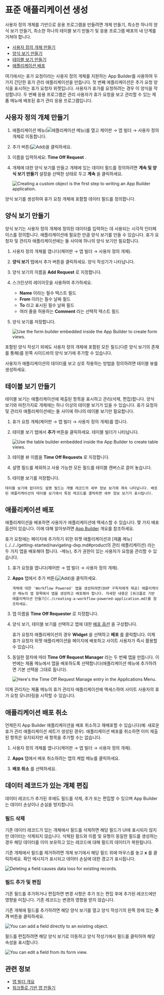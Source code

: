 # 표준 애플리케이션 생성

사용자 정의 개체를 기반으로 응용 프로그램을 만들려면 개체 만들기, 최소한 하나의 양식 보기 만들기, 최소한 하나의 테이블 보기 만들기 및 응용 프로그램 배포의 네 단계를 거쳐야 합니다.

* [사용자 정의 개체 만들기](#creating-a-custom-object)
* [양식 보기 만들기](#creating-form-views)
* [테이블 보기 만들기](#creating-table-views)
* [애플리케이션 배포](#deploying-the-application)

여기에서는 휴가 요청이라는 사용자 정의 개체를 지원하는 App Builder를 사용하여 두 가지 간단한 휴가 관리 애플리케이션을 만듭니다. 첫 번째 애플리케이션은 추가 요청 양식을 표시하는 휴가 요청자 위젯입니다. 사용자가 휴가를 요청하려는 경우 이 양식을 작성합니다. 두 번째 응용 프로그램은 관리 사용자가 휴가 요청을 보고 관리할 수 있는 제품 메뉴에 배포된 휴가 관리 응용 프로그램입니다.

## 사용자 정의 개체 만들기

1. 애플리케이션 메뉴(![애플리케이션 메뉴](../../../images/icon-applications-menu.png))를 열고 제어판 &rarr; 앱 빌더 &rarr; 사용자 정의 개체로 이동합니다.

1. 추가 버튼(![Add](../../../images/icon-add.png))을 클릭하세요.

1. 이름을 입력하세요: **Time Off Request** .

1. 개체에 대한 양식 보기를 만들고 개체에 있는 데이터 필드를 정의하려면 **계속 및 양식 보기 만들기** 설정을 선택한 상태로 두고 **계속** 을 클릭하세요.

   ![Creating a custom object is the first step to writing an App Builder application.](./creating-a-standard-application/images/01.png)

양식 보기를 생성하여 휴가 요청 개체에 포함할 데이터 필드를 정의합니다.

## 양식 보기 만들기

양식 보기는 사용자 정의 개체에 정의된 데이터를 입력하는 데 사용되는 시각적 인터페이스를 정의합니다. 애플리케이션에 필요한 만큼 양식 보기를 만들 수 있습니다. 휴가 요청자 및 관리자 애플리케이션에는 둘 사이에 하나의 양식 보기만 필요합니다.

1. 사용자 정의 개체를 엽니다(제어판 &rarr; 앱 빌더 &rarr; 사용자 정의 개체).

1. **양식 보기** 탭에서 추가 버튼을 클릭하세요. 양식 작성기가 나타납니다.

1. 양식 보기의 이름을 **Add Request** 로 지정합니다.

1. 스크린샷의 레이아웃을 사용하여 추가하세요.

   - **Name** 이라는 필수 텍스트 필드
   - **From** 이라는 필수 날짜 필드
   - **To** 라고 표시된 필수 날짜 필드
   - 여러 줄을 허용하는 **Comment** 라는 선택적 텍스트 필드

1. 양식 보기를 저장합니다.

   ![Use the form builder embedded inside the App Builder to create form views.](./creating-a-standard-application/images/02.png)

포함된 양식 작성기 외에도 사용자 정의 개체에 포함된 모든 필드(다른 양식 보기의 존재를 통해)를 왼쪽 사이드바의 양식 보기에 추가할 수 있습니다.

사용자가 애플리케이션의 데이터를 보고 상호 작용하는 방법을 정의하려면 테이블 뷰를 생성하세요.

## 테이블 보기 만들기

테이블 보기는 애플리케이션에 제출된 항목을 표시하고 관리(삭제, 편집)합니다. 양식 보기와 마찬가지로 개체에는 하나 이상의 테이블 보기가 있을 수 있습니다. 휴가 요청자 및 관리자 애플리케이션에는 둘 사이에 하나의 테이블 보기만 필요합니다.

1. 휴가 요청 개체(제어판 &rarr; 앱 빌더 &rarr; 사용자 정의 개체)를 엽니다.

1. 테이블 보기 탭에서 **추가** 버튼을 클릭하세요. 테이블 빌더가 나타납니다.

   ![Use the table builder embedded inside the App Builder to create table views.](./creating-a-standard-application/images/03.png)

1. 테이블 뷰 이름을 **Time Off Requests** 로 지정합니다.

1. 설명 필드를 제외하고 사용 가능한 모든 필드를 테이블 캔버스로 끌어 놓습니다.

1. 테이블 보기를 저장합니다.

```{note}
테이블 보기에 없더라도 설명 필드는 개별 레코드의 세부 정보 보기에 계속 나타납니다. 배포된 애플리케이션의 테이블 보기에서 특정 레코드를 클릭하면 세부 정보 보기가 표시됩니다.
```

## 애플리케이션 배포

애플리케이션을 배포하면 사용자가 애플리케이션에 액세스할 수 있습니다. 몇 가지 배포 옵션이 있습니다. 이에 대해 알아보려면 [App Builder](../app-builder.md#deployment) 개요를 참조하세요.

휴가 요청에는 페이지에 추가하기 위한 위젯 애플리케이션과 [제품 메뉴](../../../getting-started/navigating-dxp.md#product의 관리 애플리케이션) 라는 두 가지 앱을 배포해야 합니다. -메뉴), 추가 권한이 있는 사용자가 요청을 관리할 수 있습니다.

1. 휴가 요청을 엽니다(제어판 &rarr; 앱 빌더 &rarr; 사용자 정의 개체).

1. **Apps** 탭에서 추가 버튼(![Add](../../../images/icon-add.png))을 클릭하세요.

   ```{note}
   개체에 대한 'Workflow Powered' 앱을 생성하려면(DXP 구독자에게 제공) 애플리케이션 메뉴의 앱 항목에서 앱을 생성하고 배포해야 합니다. 자세한 내용은 [워크플로 기반 애플리케이션 만들기](./creating-a-workflow-powered-application.md)를 참조하세요.
   ```

1. 앱 이름을 **Time Off Requester** 로 지정합니다.

1. 양식 보기, 테이블 보기를 선택하고 앱에 대한 [배포 옵션](../app-builder.md#deployment) 을 구성합니다.

   휴가 요청자 애플리케이션의 경우 **Widget** 을 선택하고 **배포** 를 클릭합니다. 이제 휴가 요청자 위젯 애플리케이션을 페이지에 배포하고 사이트 사용자가 즉시 활용할 수 있습니다.

1. 동일한 절차에 따라 **Time Off Request Manager** 라는 두 번째 앱을 만듭니다. 이번에는 제품 메뉴에서 앱을 배포하도록 선택합니다(애플리케이션 메뉴에 추가하려면 기본 선택을 그대로 둡니다).

   ![Here's the Time Off Request Manage entry in the Applications Menu.](./creating-a-standard-application/images/04.png)

이제 관리자는 제품 메뉴의 휴가 관리자 애플리케이션에 액세스하여 사이트 사용자의 휴가 요청 모니터링을 시작할 수 있습니다.

## 애플리케이션 배포 취소

언제든지 App Builder 애플리케이션을 배포 취소하고 재배포할 수 있습니다(예: 새로운 휴가 관리 애플리케이션 세트가 생성된 경우). 애플리케이션 배포를 취소하면 이미 제출된 항목은 유지되지만 새 항목을 추가할 수는 없습니다.

1. 사용자 정의 개체를 엽니다(제어판 &rarr; 앱 빌더 &rarr; 사용자 정의 개체).

1. **Apps** 탭에서 배포 취소하려는 앱의 케밥 메뉴를 클릭하세요.

1. **배포 취소** 를 선택하세요.

## 데이터 레코드가 있는 개체 편집

데이터 레코드가 추가된 후에도 필드를 삭제, 추가 또는 편집할 수 있으며 App Builder는 데이터 손상이나 손실을 방지합니다.

### 필드 삭제

기존 데이터 레코드가 있는 개체에서 필드를 삭제하면 해당 필드가 UI에 표시되지 않지만 데이터는 삭제되지 않습니다. 삭제된 필드와 이름 및 유형이 동일한 필드를 생성하는 경우 해당 데이터를 이미 보유하고 있는 레코드에 대해 필드의 데이터가 복원됩니다.

기존 개체에서 필드를 제거하려면 개체 보기에서 해당 필드 위에 마우스를 놓고 **x** 를 클릭하세요. 확인 메시지가 표시되고 데이터 손실에 대한 경고가 표시됩니다.

![Deleting a field causes data loss for existing records.](./creating-a-standard-application/images/06.png)

### 필드 추가 및 편집

기존 필드를 추가하거나 편집하면 변경 사항은 추가 또는 편집 후에 추가된 레코드에만 영향을 미칩니다. 기존 레코드는 변경의 영향을 받지 않습니다.

기존 개체에 필드를 추가하려면 해당 양식 보기를 열고 양식 작성기의 왼쪽 창에 있는 **추가** 버튼을 클릭하세요.

![You can add a field directly to an existing object.](./creating-a-standard-application/images/05.png)

필드를 편집하려면 해당 양식 보기로 이동하고 양식 작성기에서 필드를 클릭하여 해당 속성을 표시합니다.

![You can edit a field from its form view.](./creating-a-standard-application/images/07.png)

## 관련 정보

* [앱 빌더 개요](../app-builder.md)
* [워크플로 기반 앱 만들기](./creating-a-workflow-powered-application.md)
